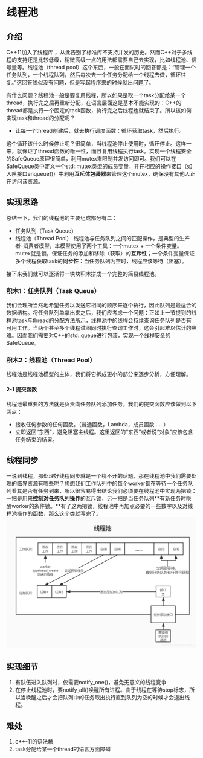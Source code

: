 # 线程池
## 介绍
C++11加入了线程库
，从此告别了标准库不支持并发的历史。然而C++对于多线程的支持还是比较低级，稍微高级一点的用法都需要自己去实现，比如线程池、信号量等。线程池（thread pool）这个东西，一般在面试时的回答都是：“管理一个任务队列，一个线程队列，然后每次去一个任务分配给一个线程去做，循环往复。”这回答貌似没有问题，但是写起程序来的时候就出问题了。  

有什么问题？线程池一般是要复用线程，所以如果是取一个task分配给某一个thread，执行完之后再重新分配，在语言层面这是基本不能实现的：C++的thread都是执行一个固定的task函数，执行完之后线程也就结束了。所以该如何实现task和thread的分配呢？

- 让每一个thread创建后，就去执行调度函数：循环获取task，然后执行。

这个循环该什么时候停止呢？很简单，当线程池停止使用时，循环停止。这样一来，就保证了thread函数的唯一性，而且复用线程执行task。实现一个线程安全的SafeQueue原理很简单，利用mutex来限制并发访问即可。我们可以在SafeQueue类中定义一个std::mutex类型的成员变量，并在相应的操作接口（如入队接口enqueue()）中利用**互斥体包装器**来管理这个mutex，确保没有其他人正在访问该资源。

## 实现思路
<!-- - 一个简易的单任务队列线程池的实现思路：在线程池构造时初始化线程数，在析构时停止线程池。对外也只需要提供提交任务的接口就够了。 -->
总结一下，我们的线程池的主要组成部分有二：
- 任务队列（Task Queue）
- 线程池（Thread Pool）
线程池与任务队列之间的匹配操作，是典型的生产者-消费者模型，本模型使用了两个工具：一个mutex + 一个条件变量。mutex就是锁，保证任务的添加和移除（获取）的**互斥性**；一个条件变量保证多个线程获取task的**同步性**：当任务队列为空时，线程应该等待（阻塞）。

接下来我们就可以逐渐将一块块积木拼成一个完整的简易线程池。

### 积木1：任务队列（Task Queue）
我们会理所当然地希望任务以发送它相同的顺序来逐个执行，因此队列是最适合的数据结构。将任务队列单拿出来之后，我们应考虑一个问题：正如上一节提到的线程池task与thread的分配方法所示，线程池中的线程会持续查询任务队列是否有可用工作。当两个甚至多个线程试图同时执行查询工作时，这会引起难以估计的灾难。因而我们需要对C++的std::queue进行包装，实现一个线程安全的SafeQueue。

### 积木2：线程池（Thread Pool）
线程池是线程池模型的主体，我们将它拆成更小的部分来逐步分析，方便理解。
#### 2-1 提交函数
线程池最重要的方法就是负责向任务队列添加任务。我们的提交函数应该做到以下两点：

- 接收任何参数的任何函数。（普通函数，Lambda，成员函数……）
- 立即返回“东西”，避免阻塞主线程。这里返回的“东西”或者说“对象”应该包含任务结束的结果。

## 线程同步
一说到线程，那处理好线程同步就是一个绕不开的话题，那在线程池中我们需要处理的临界资源有哪些呢？想想我们工作队列中的每个worker都在等待一个任务队列看其是否有任务到来，所以很容易得出结论我们必须要在线程池中实现两把锁：一把是用来**控制对任务队列操作**的互斥锁，另一把是当任务队列**有新任务时唤醒worker的条件锁。**有了这两把锁，线程池中再加点必要的一些数字以及对线程池操作的函数，那么这个类就写完了。
![alt text](image.png)

## 实现细节
1. 有队伍进入队列时，仅需要notify_one()，避免无意义的线程竞争
2. 在停止线程池时，要notify_all()唤醒所有进程。由于线程在等待stop标志，所以当唤醒之后才会把队列中的任务取出执行直到队列为空的时候才会退出线程。
## 难处
1. c++-11的语法糖
2. task分配给某一个thread的语言方面障碍